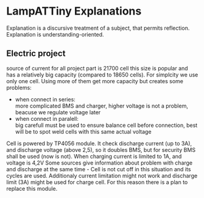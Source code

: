 # LampATTiny Explanations

Explanation is a discursive treatment of a subject, that permits reflection. Explanation is understanding-oriented.

## Electric project

source of current for all project part is 21700 cell this size is popular and has a relatively big capacity (compared to 18650 cells). For simplcity we use only one cell. Using more of them get more capacity but creates some problems:

- when connect in series:  
more complicated BMS and charger, higher voltage is not a problem, beacuse we regulate voltage later
- when connect in paralell:  
big carefull must be used to ensure balance cell before connection, best will be to spot weld cells with this same actual voltage

Cell is powered by TP4056 module. It check discharge current (up to 3A), and discharge voltage (above 2,5), so it doubles BMS, but for security BMS shall be used (now is not). 
When charging current is limited to 1A, and voltage is 4,2V
Some sources give information about problem with charge and discharge at the same time - Cell is not cut off in this situation and its cycles are used. Additionaly current limitation might not work and discharge limit (3A) might be used for charge cell. For this reason there is a plan to replace this module.

